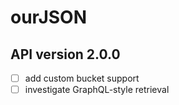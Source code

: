 # ourJSON
## API version 2.0.0
- [ ] add custom bucket support
- [ ] investigate GraphQL-style retrieval
